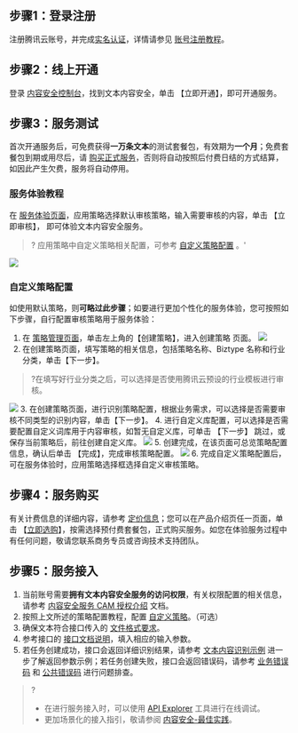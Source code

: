## 步骤1：登录注册
注册腾讯云账号，并完成[实名认证](https://cloud.tencent.com/document/product/378/10496)，详情请参见 [账号注册教程](https://cloud.tencent.com/document/product/378/17985)。

## 步骤2：线上开通
登录 [内容安全控制台](https://console.cloud.tencent.com/cms/text)，找到文本内容安全，单击 【立即开通】，即可开通服务。

## 步骤3：服务测试
首次开通服务后，可免费获得**一万条文本**的测试套餐包，有效期为**一个月**；免费套餐包到期或用尽后，请 [购买正式服务](https://buy.cloud.tencent.com/tms)，否则将自动按照后付费日结的方式结算，如因此产生欠费，服务将自动停用。<br>

### 服务体验教程
在  [服务体验页面](https://console.cloud.tencent.com/cms/text/experience)，应用策略选择默认审核策略，输入需要审核的内容，单击 【立即审核】， 即可体验文本内容安全服务。
>? 应用策略中自定义策略相关配置，可参考 [自定义策略配置](#DIY) 。'
>
![](https://main.qcloudimg.com/raw/d19f0ca16686a61cc825fc769cf33c5c.png)

### 自定义策略配置 [](id:DIY)
如使用默认策略，则**可略过此步骤**；如要进行更加个性化的服务体验，您可按照如下步骤，自行配置审核策略用于服务体验：
1. 在 [策略管理页面](https://console.cloud.tencent.com/cms/text/strategy)，单击左上角的【创建策略】，进入创建策略
页面。
![](https://main.qcloudimg.com/raw/c77b52c512e0c9655b96d8afbcdb6847.png)
2. 在创建策略页面，填写策略的相关信息，包括策略名称、Biztype 名称和行业分类，单击【下一步】。
>?在填写好行业分类之后，可以选择是否使用腾讯云预设的行业模板进行审核。
>
![](https://main.qcloudimg.com/raw/28e65faf1eeebdf6981debe55d6f2a1e.png)
3.  在创建策略页面，进行识别策略配置，根据业务需求，可以选择是否需要审核不同类型的识别内容，单击【下一步】。
4. 进行自定义库配置，可以选择是否需要配置自定义词库用于内容审核，如暂无自定义库，可单击 【下一步】 跳过，或保存当前策略后，前往创建自定义库。
![](https://main.qcloudimg.com/raw/4bff26b20387603b9d0198ed6e7e3e28.png)
5. 创建完成，在该页面可总览策略配置信息，确认后单击 【完成】，完成审核策略配置。
![](https://main.qcloudimg.com/raw/4358ee4a9f6062a8da6f64f15d1c06cf.png)
6. 完成自定义策略配置后，可在服务体验时，应用策略选择框选择自定义审核策略。

## 步骤4：服务购买
有关计费信息的详细内容，请参考 [定价信息](https://cloud.tencent.com/product/tms/pricing)；您可以在产品介绍页任一页面，单击 【[立即选购](https://buy.cloud.tencent.com/tms)】，按需选择预付费套餐包，正式购买服务。如您在体验服务过程中有任何问题，敬请您联系商务专员或咨询技术支持团队。

## 步骤5：服务接入
1. 当前账号需要**拥有文本内容安全服务的访问权限**，有关权限配置的相关信息，请参考 [内容安全服务 CAM 授权介绍]() 文档。
2. 按照上文所述的策略配置教程，配置 [自定义策略](#DIY)。（可选）
3. 确保文本符合接口传入的 [文件格式要求](https://cloud.tencent.com/document/product/1124/51860#1.-.E6.8E.A5.E5.8F.A3.E6.8F.8F.E8.BF.B0)。
4. 参考接口的 [接口文档说明](https://cloud.tencent.com/document/product/1124/51860#2.-.E8.BE.93.E5.85.A5.E5.8F.82.E6.95.B0)，填入相应的输入参数。
5. 若任务创建成功，接口会返回详细识别结果，请参考 [文本内容识别示例](https://cloud.tencent.com/document/product/1124/51860#.E7.A4.BA.E4.BE.8B1-.E6.96.87.E6.9C.AC.E5.86.85.E5.AE.B9.E5.AE.89.E5.85.A8) 进一步了解返回参数示例；若任务创建失败，接口会返回错误码，请参考 [业务错误码](https://cloud.tencent.com/document/product/1124/51860#6.-.E9.94.99.E8.AF.AF.E7.A0.81) 和 [公共错误码](https://cloud.tencent.com/document/api/1124/51867#.E5.85.AC.E5.85.B1.E9.94.99.E8.AF.AF.E7.A0.81) 进行问题排查。
>?
>- 在进行服务接入时，可以使用 [API Explorer](https://cloud.tencent.com/document/product/1278/46697) 工具进行在线调试。
>- 更加场景化的接入指引，敬请参阅 [内容安全-最佳实践]()。
